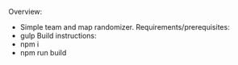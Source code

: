 Overview:
- Simple team and map randomizer.
Requirements/prerequisites:
- gulp
Build instructions:
- npm i
- npm run build
